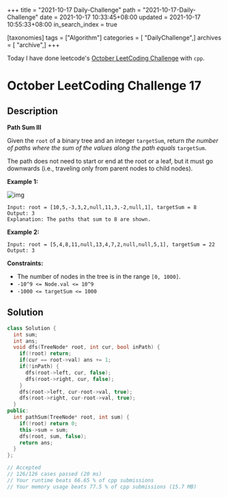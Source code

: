 +++
title = "2021-10-17 Daily-Challenge"
path = "2021-10-17-Daily-Challenge"
date = 2021-10-17 10:33:45+08:00
updated = 2021-10-17 10:55:33+08:00
in_search_index = true

[taxonomies]
tags = ["Algorithm"]
categories = [ "DailyChallenge",]
archives = [ "archive",]
+++

Today I have done leetcode's [October LeetCoding Challenge](https://leetcode.com/problems/path-sum-iii/) with `cpp`.

<!-- more -->

# October LeetCoding Challenge 17

## Description

**Path Sum III**

Given the `root` of a binary tree and an integer `targetSum`, return *the number of paths where the sum of the values along the path equals* `targetSum`.

The path does not need to start or end at the root or a leaf, but it must go downwards (i.e., traveling only from parent nodes to child nodes).

 

**Example 1:**

![img](https://assets.leetcode.com/uploads/2021/04/09/pathsum3-1-tree.jpg)

```
Input: root = [10,5,-3,3,2,null,11,3,-2,null,1], targetSum = 8
Output: 3
Explanation: The paths that sum to 8 are shown.
```

**Example 2:**

```
Input: root = [5,4,8,11,null,13,4,7,2,null,null,5,1], targetSum = 22
Output: 3
```

 

**Constraints:**

- The number of nodes in the tree is in the range `[0, 1000]`.
- `-10^9 <= Node.val <= 10^9`
- `-1000 <= targetSum <= 1000`

## Solution

``` cpp
class Solution {
  int sum;
  int ans;
  void dfs(TreeNode* root, int cur, bool inPath) {
    if(!root) return;
    if(cur == root->val) ans += 1;
    if(!inPath) {
      dfs(root->left, cur, false);
      dfs(root->right, cur, false);
    }
    dfs(root->left, cur-root->val, true);
    dfs(root->right, cur-root->val, true);
  }
public:
  int pathSum(TreeNode* root, int sum) {
    if(!root) return 0;
    this->sum = sum;
    dfs(root, sum, false);
    return ans;
  }
};

// Accepted
// 126/126 cases passed (20 ms)
// Your runtime beats 66.65 % of cpp submissions
// Your memory usage beats 77.5 % of cpp submissions (15.7 MB)
```
